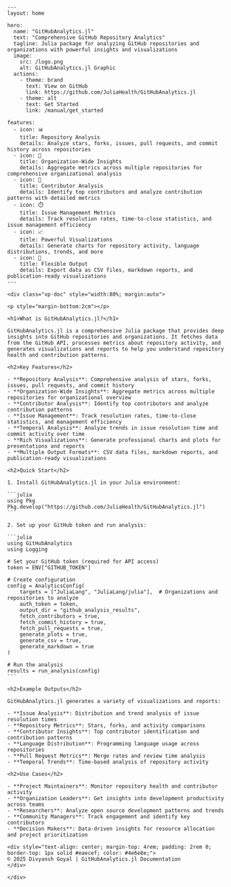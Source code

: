 ```@raw html
---
layout: home

hero:
  name: "GitHubAnalytics.jl"
  text: "Comprehensive GitHub Repository Analytics"
  tagline: Julia package for analyzing GitHub repositories and organizations with powerful insights and visualizations
  image:
    src: /logo.png
    alt: GitHubAnalytics.jl Graphic
  actions:
    - theme: brand
      text: View on GitHub 
      link: https://github.com/JuliaHealth/GitHubAnalytics.jl
    - theme: alt
      text: Get Started
      link: /manual/get_started

features:
  - icon: 📊
    title: Repository Analysis
    details: Analyze stars, forks, issues, pull requests, and commit history across repositories
  - icon: 🏢
    title: Organization-Wide Insights
    details: Aggregate metrics across multiple repositories for comprehensive organizational analysis
  - icon: 👥
    title: Contributor Analysis
    details: Identify top contributors and analyze contribution patterns with detailed metrics
  - icon: ⏱️
    title: Issue Management Metrics
    details: Track resolution rates, time-to-close statistics, and issue management efficiency
  - icon: 📈
    title: Powerful Visualizations
    details: Generate charts for repository activity, language distributions, trends, and more
  - icon: 📝
    title: Flexible Output
    details: Export data as CSV files, markdown reports, and publication-ready visualizations
---
```

````@raw html
<div class="vp-doc" style="width:80%; margin:auto">

<p style="margin-bottom:2cm"></p>

<h1>What is GitHubAnalytics.jl?</h1>

GitHubAnalytics.jl is a comprehensive Julia package that provides deep insights into GitHub repositories and organizations. It fetches data from the GitHub API, processes metrics about repository activity, and generates visualizations and reports to help you understand repository health and contribution patterns.

<h2>Key Features</h2>

- **Repository Analysis**: Comprehensive analysis of stars, forks, issues, pull requests, and commit history
- **Organization-Wide Insights**: Aggregate metrics across multiple repositories for organizational overview
- **Contributor Analysis**: Identify top contributors and analyze contribution patterns
- **Issue Management**: Track resolution rates, time-to-close statistics, and management efficiency
- **Temporal Analysis**: Analyze trends in issue resolution time and commit activity over time
- **Rich Visualizations**: Generate professional charts and plots for presentations and reports
- **Multiple Output Formats**: CSV data files, markdown reports, and publication-ready visualizations

<h2>Quick Start</h2>

1. Install GitHubAnalytics.jl in your Julia environment:

```julia
using Pkg
Pkg.develop("https://github.com/JuliaHealth/GitHubAnalytics.jl")
```

2. Set up your GitHub token and run analysis:

```julia
using GitHubAnalytics
using Logging

# Set your GitHub token (required for API access)
token = ENV["GITHUB_TOKEN"]

# Create configuration
config = AnalyticsConfig(
    targets = ["JuliaLang", "JuliaLang/julia"],  # Organizations and repositories to analyze
    auth_token = token,
    output_dir = "github_analysis_results",
    fetch_contributors = true, 
    fetch_commit_history = true,
    fetch_pull_requests = true,
    generate_plots = true,
    generate_csv = true,
    generate_markdown = true
)

# Run the analysis
results = run_analysis(config)
```

<h2>Example Outputs</h2>

GitHubAnalytics.jl generates a variety of visualizations and reports:

- **Issue Analysis**: Distribution and trend analysis of issue resolution times
- **Repository Metrics**: Stars, forks, and activity comparisons
- **Contributor Insights**: Top contributor identification and contribution patterns  
- **Language Distribution**: Programming language usage across repositories
- **Pull Request Metrics**: Merge rates and review time analysis
- **Temporal Trends**: Time-based analysis of repository activity

<h2>Use Cases</h2>

- **Project Maintainers**: Monitor repository health and contributor activity
- **Organization Leaders**: Get insights into development productivity across teams
- **Researchers**: Analyze open source development patterns and trends
- **Community Managers**: Track engagement and identify key contributors
- **Decision Makers**: Data-driven insights for resource allocation and project prioritization

<div style="text-align: center; margin-top: 4rem; padding: 2rem 0; border-top: 1px solid #eaecef; color: #4e6e8e;">
© 2025 Divyansh Goyal | GitHubAnalytics.jl Documentation
</div>

</div>
````